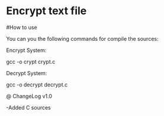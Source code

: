 # Encrypt text file



#How to use 

You can you the following commands for compile the sources:


Encrypt System:

gcc -o crypt crypt.c

Decrypt System:

gcc -o decrypt decrypt.c



@ ChangeLog v1.0

-Added C sources
